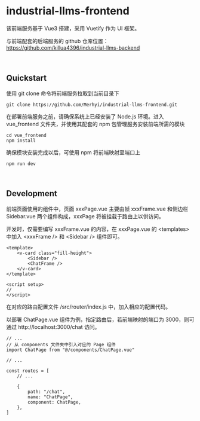 # industrial-llms-frontend

该前端服务基于 Vue3 搭建，采用 Vuetify 作为 UI 框架。

与前端配套的后端服务的 github 仓库位置：https://github.com/killua4396/industrial-llms-backend

&nbsp;

## Quickstart

使用 git clone 命令将前端服务拉取到当前目录下

`git clone https://github.com/Merhyi/industrial-llms-frontend.git`

在部署前端服务之前，请确保系统上已经安装了 Node.js 环境。进入 vue_frontend 文件夹，并使用其配套的 npm 包管理服务安装前端所需的模块

```
cd vue_frontend
npm install
```

确保模块安装完成以后，可使用 npm 将前端映射至端口上

`npm run dev`

&nbsp;

## Development

前端页面使用的组件中，页面 xxxPage.vue 主要由帧 xxxFrame.vue 和侧边栏 Sidebar.vue 两个组件构成，xxxPage 将被挂载于路由上以供访问。

开发时，仅需要编写 xxxFrame.vue 的内容，在 xxxPage.vue 的 \<templates\> 中加入 \<xxxFrame /\>  和 \<Sidebar /\> 组件即可。


```
<template>
    <v-card class="fill-height">
        <Sidebar />
        <ChatFrame />
    </v-card>
</template>

<script setup>
// 
</script>
```

在对应的路由配置文件 /src/router/index.js 中，加入相应的配置代码。

以部署 ChatPage.vue 组件为例，指定路由后，若前端映射的端口为 3000，则可通过 http://localhost:3000/chat 访问。

```
// ...
// 从 components 文件夹中引入对应的 Page 组件
import ChatPage from "@/components/ChatPage.vue"

// ...

const routes = [
    // ...
    
    {
        path: "/chat",
        name: "ChatPage", 
        component: ChatPage,
    },
]
```



